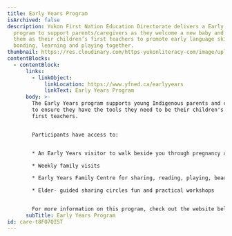 ```yaml
---
title: Early Years Program
isArchived: false
description: Yukon First Nation Education Directorate delivers a Early Years
  program to support parents/caregivers as they welcome a new baby and honours
  them as their children’s first teachers to promote early language skills,
  bonding, learning and playing together.
thumbnail: https://res.cloudinary.com/https-yukonliteracy-com/image/upload/q_35/v1648530141/screen-shot-2022-03-11-at-11.39.18-am_zo1ahk.png
contentBlocks:
  - contentBlock:
      links:
        - linkObject:
            linkLocation: https://www.yfned.ca/earlyyears
            linkText: Early Years Program
      body: >-
        The Early Years program supports young Indigenous parents and caregivers
        to ensure they have the tools they need to be their children's best and
        first teachers. 


        Participants have access to: 


        * An Early Years visitor to walk beside you through pregnancy and the next five years                                                                                                                       

        * Weekly family visits                                                                                                   

        * Early Years Family Centre for sharing, reading, playing, beading                       

        * Elder- guided sharing circles fun and practical workshops                                                   


        For more information on this program, check out the website below.
      subTitle: Early Years Program
id: care-t8FO7QIST
---
```

